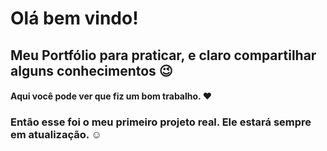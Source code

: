 # Olá bem vindo!

## Meu Portfólio para praticar, e claro compartilhar alguns conhecimentos :wink:

#### Aqui você pode ver que fiz um bom trabalho. :heart:

### Então esse foi o meu primeiro projeto real.  Ele estará sempre em atualização. :relaxed:
